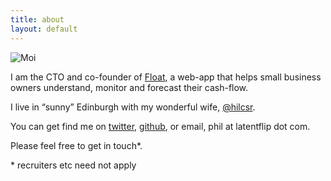 ```yaml
---
title: about
layout: default
---
```


![Moi](https://twimg0-a.akamaihd.net/profile_images/2108530362/R6yyBITh)


I am the CTO and co-founder of [Float](http://floatapp.com), a web-app that helps small business owners understand, monitor and forecast their cash-flow.

I live in “sunny” Edinburgh with my wonderful wife, [@hilcsr](http://twitter.com/hilcsr).

You can get find me on [twitter](http://twitter.com/philip_roberts), [github](http://github.com/latentflip), or email, phil at latentflip dot com.

Please feel free to get in touch*.

\* recruiters etc need not apply
